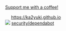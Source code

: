 [Support me with a coffee!](https://www.buymeacoffee.com/ka2yuki)


<img src="https://avatars.githubusercontent.com/u/22783900" width=15 /> https://ka2yuki.github.io  
<img src="https://avatars.githubusercontent.com/in/29110?s=15" /> [security/dependabot](https://github.com/ka2yuki/ka2yuki.github.io/security/dependabot)
